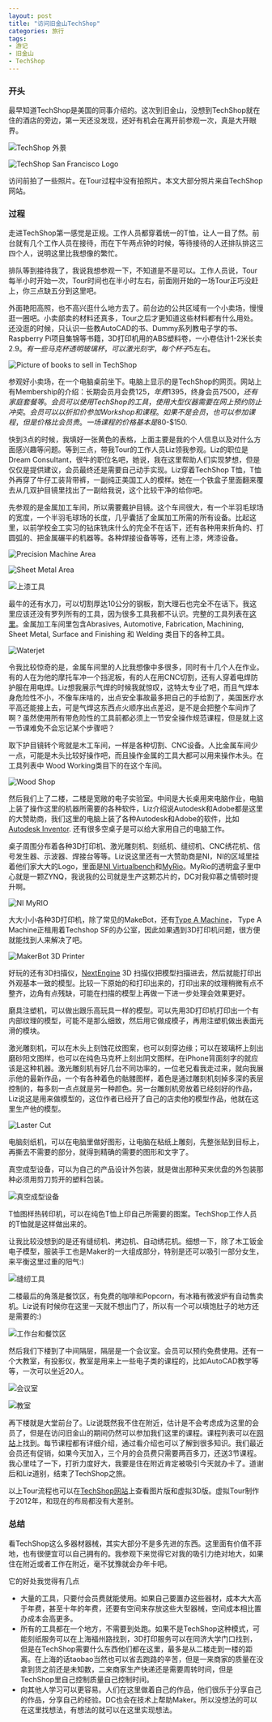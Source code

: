 ```yaml
---
layout: post
title: "访问旧金山TechShop"
categories: 旅行
tags:
- 游记
- 旧金山
- TechShop
---
```


### 开头 ###
最早知道TechShop是美国的同事介绍的。这次到旧金山，没想到TechShop就在住的酒店的旁边，第一天还没发现，还好有机会在离开前参观一次，真是大开眼界。

![](http://techshop.ws/sftour/img/techshop_soma_012010_small.png "TechShop 外景")

![](/images/20140831_techshop/techshop_logo.jpg "TechShop San Francisco Logo")

访问前拍了一些照片。在Tour过程中没有拍照片。本文大部分照片来自TechShop网站。

### 过程 ###
走进TechShop第一感觉是正规。工作人员都穿着统一的T恤，让人一目了然。前台就有几个工作人员在接待，而在下午两点钟的时候，等待接待的人还排队排这三四个人，说明这里比我想像的繁忙。

排队等到接待我了，我说我想参观一下，不知道是不是可以。工作人员说，Tour每半小时开始一次，Tour时间也在半小时左右，前面刚开始的一场Tour正巧没赶上，你三点缺五分到这里吧。

外面艳阳高照，也不高兴逛什么地方去了。前台边的公共区域有一个小卖场，慢慢逛一圈吧。小卖部卖的材料还真多，Tour之后才更知道这些材料都有什么用处。还没逛的时候，只认识一些教AutoCAD的书、Dummy系列教电子学的书、Raspberry Pi项目集锦等书籍，3D打印机用的ABS塑料卷，一小卷估计1-2米长卖$2.9。有一些马克杯透明玻璃杯，可以激光刻字，每个杯子$5左右。

![Picture of books to sell in TechShop](/images/20140831_techshop/techshop_books.jpg "Books to sell in TechShop")

参观好小卖场，在一个电脑桌前坐下。电脑上显示的是TechShop的网页。网站上有Membership的介绍：长期会员月会费$125，年费$1395，终身会员$7500，还有家庭套餐等。会员可以使用TechShop的工具，使用大型仪器需要在网上预约防止冲突。会员可以以折扣价参加Workshop和课程。如果不是会员，也可以参加课程，但是价格比会员贵。一场课程的价格基本是$80-$150.

快到3点的时候，我填好一张黄色的表格，上面主要是我的个人信息以及对什么方面感兴趣等问题。等到三点，带我Tour的工作人员Liz领我参观。Liz的职位是Dream Consultant，很牛的职位名吧，她说，我在这里帮助人们实现梦想，但是仅仅是提供建议，会员最终还是需要自己动手实现。Liz穿着TechShop T恤，T恤外再穿了牛仔工装背带裤，一副纯正美国工人的模样。她在一个铁盒子里面翻来覆去从几双护目镜里找出了一副给我说，这个比较干净的给你吧。

先参观的是金属加工车间，所以需要戴护目镜。这个车间很大，有一个半羽毛球场的宽度，一个半羽毛球场的长度，几乎囊括了金属加工所需的所有设备。比起这里，以前学校金工实习的钻床铣床什么的完全不在话下，还有各种用来折角的、打圆弧的、把金属碾平的机器等。各种焊接设备等等，还有上漆，烤漆设备。

![](http://techshop.ws/sftour/img/ts03/ts03.jpg "Precision Machine Area")

![](http://techshop.ws/sftour/img/ts06/ts06.jpg "Sheet Metal Area")

![](http://techshop.ws/sftour/img/ts07/ts07.jpg "上漆工具")

最牛的还有水刀，可以切割厚达10公分的钢板，割大理石也完全不在话下。我这里应该还没有罗列所有的工具，因为很多工具我都不认识。完整的工具列表在[这里](http://techshop.ws/tools_and_equipment.html)。金属加工车间里包含Abrasives, Automotive, Fabrication, Machining, Sheet Metal, Surface and Finishing 和 Welding 类目下的各种工具。

![](http://techshop.ws/sftour/img/ts04/ts04.jpg "Waterjet")

令我比较惊奇的是，金属车间里的人比我想像中多很多，同时有十几个人在作业。有的人在为他的摩托车冲一个挡泥板，有的人在用CNC切割，还有人穿着电焊防护服在用电焊。Liz想我展示气焊的时候我就惊叹，这特太专业了吧，而且气焊本身危险性不小，不像车床啥的，出点安全事故最多把自己的手给割了，美国医疗水平高还能接上去，可是气焊这东西点火顺序出点差迟，是不是会把整个车间炸了啊？虽然使用所有带危险性的工具前都必须上一节安全操作规范课程，但是就上这一节课难免不会忘记某个步骤吧？

取下护目镜转个弯就是木工车间，一样是各种切割、CNC设备。人比金属车间少一点，可能是木头比较好操作吧，而且操作金属的工具大都可以用来操作木头。在工具列表中 Wood Working类目下的在这个车间。

![](http://techshop.ws/sftour/img/ts05/ts05.jpg "Wood Shop")

然后我们上了二楼，二楼是宽敞的电子实验室。中间是大长桌用来电脑作业，电脑上装了操作这里的机器所需要的各种软件，Liz介绍说Autodesk和Adobe都是这里的大赞助商，我们这里的电脑上装了各种Autodesk和Adobe的软件，比如[Autodesk Inventor](http://www.autodesk.com/products/inventor/overview). 还有很多空桌子是可以给大家用自己的电脑工作。

桌子周围分布着各种3D打印机、激光雕刻机、刻纸机、缝纫机、CNC绣花机、信号发生器、示波器、焊接台等等。Liz说这里还有一大赞助商是NI，NI的区域里挂着他们家大大的Logo，里面是[NI Virtualbench](http://www.ni.com/virtualbench/)和[MyRio](http://www.ni.com/myrio/)。MyRio的透明盒子里中心就是一颗ZYNQ，我说我的公司就是生产这颗芯片的，DC对我仰慕之情顿时提升啊。

![](http://www.ni.com/cms/images/devzone/tut/clip_image002_20130618120622.jpg "NI MyRIO")

大大小小各种3D打印机，除了常见的MakeBot，还有[Type A Machine](http://www.typeamachines.com/)， Type A Machine正租用着Techshop SF的办公室，因此如果遇到3D打印机问题，很方便就能找到人来解决了吧。

![](http://techshop.ws/sftour/img/ts01/makerbot.jpg "MakerBot 3D Printer")

好玩的还有3D扫描仪，[NextEngine](http://www.nextengine.com/) 3D 扫描仪把模型扫描进去，然后就能打印出外观基本一致的模型。比较一下原始的和打印出来的，打印出来的纹理稍微有点不整齐，边角有点残缺，可能在扫描的模型上再做一下进一步处理会效果更好。

磨具注塑机，可以做出跟乐高玩具一样的模型。可以先用3D打印机打印出一个有内部纹理的模型，可能不是那么细致，然后用它做成模子，再用注塑机做出表面光滑的模块。

激光雕刻机，可以在木头上刻蚀花纹图案，也可以刻穿边缘；可以在玻璃杯上刻出磨砂阳文图样，也可以在纯色马克杯上刻出阴文图样。在iPhone背面刻字的就应该是这种机器。激光雕刻机有好几台不同功率的，一位老兄看我走过来，就向我展示他的最新作品，一个有各种着色的骷髅图样，着色是通过雕刻机刻掉多深的表层控制的，每多刻一点点就是另一种颜色。另一台雕刻机旁放着已经刻好的作品，Liz说这是用来做模型的，这位作者已经开了自己的店卖他的模型作品，他就在这里生产他的模型。

![](http://techshop.ws/sftour/img/ts02/ts02.jpg "Laster Cut")

电脑刻纸机，可以在电脑里做好图形，让电脑在粘纸上雕刻，先整张贴到目标上，再撕去不需要的部分，就得到精确的需要的图形和文字了。

真空成型设备，可以为自己的产品设计外包装，就是做出那种买来优盘的外包装那种必须用剪刀剪开的塑料包装。

![](http://techshop.ws/sftour/img/ts10/ts10.jpg "真空成型设备")

T恤图样热转印机，可以在纯色T恤上印自己所需要的图案。TechShop工作人员的T恤就是这样做出来的。

让我比较没想到的是还有缝纫机、拷边机、自动绣花机。细想一下，除了木工钣金电子模型，服装手工也是Maker的一大组成部分，特别是还可以吸引一部分女生，来平衡这里过重的阳气:)

![](http://techshop.ws/sftour/img/ts08/ts08.jpg "缝纫工具")

二楼最后的角落是餐饮区，有免费的咖啡和Popcorn，有冰箱有微波炉有自动售卖机。Liz说有时候你在这里一天就不想出门了，所以有一个可以填饱肚子的地方还是需要的:)

![](http://techshop.ws/sftour/img/ts09/ts09.jpg "工作台和餐饮区")

然后我们下楼到了中间隔层，隔层是一个会议室。会员可以预约免费使用。还有一个大教室，有投影仪，教室是用来上一些电子类的课程的，比如AutoCAD教学等等，一次可以坐近20人。

![](http://techshop.ws/sftour/img/ts12/ts12.jpg "会议室")

![](http://techshop.ws/sftour/img/ts12/computerlab.jpg "教室")

再下楼就是大堂前台了。Liz说既然我不住在附近，估计是不会考虑成为这里的会员了，但是在访问旧金山的期间仍然可以参加我们这里的课程。课程列表可以在[网站](http://techshop.ws/take_classes.html?storeId=4)上找到。每节课程都有详细介绍，通过看介绍也可以了解到很多知识。我们最近会员还有促销，如果今天加入，三个月的会员费只需要两百多刀，还送3节课程。我心里哇了一下，打折力度好大，我要是住在附近肯定被吸引今天就办卡了。道谢后和Liz道别，结束了TechShop之旅。

以上Tour流程也可以在[TechShop网站](http://techshop.ws/sftour/index.php?pano=fast)上查看图片版和虚拟3D版。虚拟Tour制作于2012年，和现在的布局都没有大差别。

### 总结 ###

看TechShop这么多器材器械，其实大部分不是多先进的东西。这里面有价值不菲地，也有很便宜可以自己拥有的。我参观下来觉得它对我的吸引力绝对地大，如果住在附近或者工作在附近，毫不犹豫就会办年卡吧。

它的好处我觉得有几点

- 大量的工具，只要付会员费就能使用。如果自己要置办这些器材，成本大大高于年费，甚至十年的年费，还要有空间来存放这些大型器械，空间成本相比置办成本会高更多。
- 所有的工具都在一个地方，不需要到处跑。如果不是TechShop这种模式，可能刻纸服务可以在上海福州路找到，3D打印服务可以在同济大学门口找到，但是在TechShop需要什么东西他们都在这里，最多是从二楼走到一楼的距离。在上海的话taobao当然也可以省去跑路的辛苦，但是一来商家的质量在没拿到货之前还是未知数，二来商家生产快递还是需要周转时间，但是TechShop里自己控制质量自己控制时间。
- 向其他人学习可以更容易。人们在这里做着自己的作品，他们很乐于分享自己的作品，分享自己的经验。DC也会在技术上帮助Maker。所以没想法的可以在这里找想法，有想法的就可以在这里实现想法。